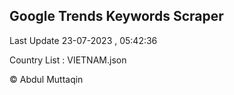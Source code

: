 

## Google Trends Keywords Scraper 
 
Last Update 23-07-2023 , 05:42:36

Country List :
VIETNAM.json



© Abdul Muttaqin 
